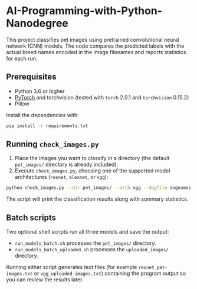 # AI-Programming-with-Python-Nanodegree

This project classifies pet images using pretrained convolutional neural network (CNN) models. The code compares the predicted labels with the actual breed names encoded in the image filenames and reports statistics for each run.

## Prerequisites

- Python 3.6 or higher
- [PyTorch](https://pytorch.org) and torchvision (tested with
  `torch` 2.0.1 and `torchvision` 0.15.2)
- Pillow

Install the dependencies with:

```bash
pip install -r requirements.txt
```

## Running `check_images.py`

1. Place the images you want to classify in a directory (the default `pet_images/` directory is already included).
2. Execute `check_images.py`, choosing one of the supported model architectures (`resnet`, `alexnet`, or `vgg`):

```bash
python check_images.py --dir pet_images/ --arch vgg --dogfile dognames.txt
```

The script will print the classification results along with summary statistics.

## Batch scripts

Two optional shell scripts run all three models and save the output:

- `run_models_batch.sh` processes the `pet_images/` directory.
- `run_models_batch_uploaded.sh` processes the `uploaded_images/` directory.

Running either script generates text files (for example `resnet_pet-images.txt` or `vgg_uploaded-images.txt`) containing the program output so you can review the results later.
